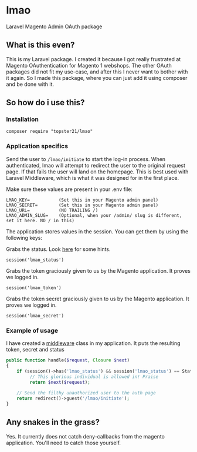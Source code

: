 # lmao
Laravel Magento Admin OAuth package

## What is this even?
This is my Laravel package. I created it because I got really frustrated at Magento OAuthentication for Magento 1 webshops.
The other OAuth packages did not fit my use-case, and after this I never want to bother with it again. So I made this package, where you can just
add it using composer and be done with it.


## So how do i use this?

### Installation
```
composer require "topster21/lmao"
```
### Application specifics
Send the user to `/lmao/initiate` to start the log-in process.
When authenticated, lmao will attempt to redirect the user to the original request page. If that fails the user will land on the homepage.
This is best used with Laravel Middleware, which is what it was designed for in the first place.

Make sure these values are present in your .env file:
```
LMAO_KEY=           (Set this in your Magento admin panel)
LMAO_SECRET=        (Set this in your Magento admin panel)
LMAO_URL=           (NO TRAILING /)
LMAO_ADMIN_SLUG=    (Optional, when your /admin/ slug is different, set it here. NO / in this)
```

The application stores values in the session. You can get them by using the following keys:


Grabs the status. Look [here](https://github.com/topster21/lmao/blob/develop/lmao/src/Status.php) for some hints.

`session('lmao_status') `

Grabs the token graciously given to us by the Magento application. It proves we logged in.

`session('lmao_token') `

Grabs the token secret graciously given to us by the Magento application. It proves we logged in.

`session('lmao_secret') `


### Example of usage
I have created a [middleware](https://laravel.com/docs/5.4/middleware#defining-middleware) class in my application. 
It puts the resulting token, secret and status

```php
public function handle($request, Closure $next)
{
    if (session()->has('lmao_status') && session('lmao_status') == Status::HAS_ACCESSTOKEN)
         // This glorious individual is allowed in! Praise
         return $next($request);
         
    // Send the filthy unauthorized user to the auth page
    return redirect()->guest('/lmao/initiate');
}
```


## Any snakes in the grass?
Yes. It currently does not catch deny-callbacks from the magento application. You'll need to catch those yourself.
